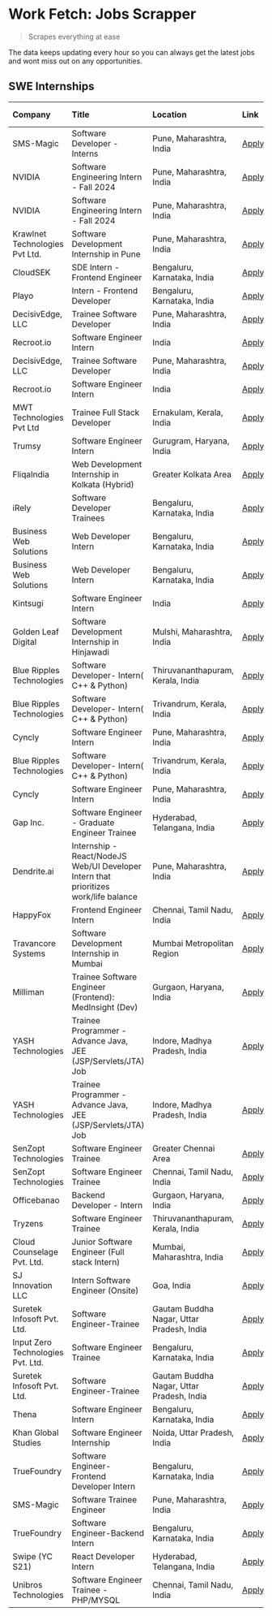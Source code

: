# Work Fetch: Jobs Scrapper
> Scrapes everything at ease

The data keeps updating every hour so you can always get the latest jobs and wont miss out on any opportunities.

## SWE Internships
<!--START_SECTION:workfetch-->
| Company                           | Title                                                                                | Location                                  | Link                                                                                                                                                                                                                                                                                                    | Date Posted   |
|:----------------------------------|:-------------------------------------------------------------------------------------|:------------------------------------------|:--------------------------------------------------------------------------------------------------------------------------------------------------------------------------------------------------------------------------------------------------------------------------------------------------------|:--------------|
| SMS-Magic                         | Software Developer -Interns                                                          | Pune, Maharashtra, India                  | [Apply](https://in.linkedin.com/jobs/view/software-developer-interns-at-sms-magic-3868627682?position=19&pageNum=0&refId=J%2FTNuAiB7ubQKpCAndQprQ%3D%3D&trackingId=0SA1ZE%2BtCPx82PPkV%2BOVXg%3D%3D&trk=public_jobs_jserp-result_search-card)                                                           | 2024-03-24    |
| NVIDIA                            | Software Engineering Intern - Fall 2024                                              | Pune, Maharashtra, India                  | [Apply](https://in.linkedin.com/jobs/view/software-engineering-intern-fall-2024-at-nvidia-3868585188?position=31&pageNum=0&refId=J%2FTNuAiB7ubQKpCAndQprQ%3D%3D&trackingId=szkSXKKcLmpBPeIjjOhmlw%3D%3D&trk=public_jobs_jserp-result_search-card)                                                       | 2024-03-23    |
| NVIDIA                            | Software Engineering Intern - Fall 2024                                              | Pune, Maharashtra, India                  | [Apply](https://in.linkedin.com/jobs/view/software-engineering-intern-fall-2024-at-nvidia-3868585188?position=6&pageNum=2&refId=yq9NxrXpUM3yUGE1MezwRg%3D%3D&trackingId=npaRaGzlew50jKjx0jSU7A%3D%3D&trk=public_jobs_jserp-result_search-card)                                                          | 2024-03-23    |
| Krawlnet Technologies Pvt Ltd.    | Software Development Internship in Pune                                              | Pune, Maharashtra, India                  | [Apply](https://in.linkedin.com/jobs/view/software-development-internship-in-pune-at-krawlnet-technologies-pvt-ltd-3868318801?position=6&pageNum=0&refId=J%2FTNuAiB7ubQKpCAndQprQ%3D%3D&trackingId=orjCuIiRqRHqCIAPJUFkUw%3D%3D&trk=public_jobs_jserp-result_search-card)                               | 2024-03-22    |
| CloudSEK                          | SDE Intern - Frontend Engineer                                                       | Bengaluru, Karnataka, India               | [Apply](https://in.linkedin.com/jobs/view/sde-intern-frontend-engineer-at-cloudsek-3866616176?position=14&pageNum=0&refId=J%2FTNuAiB7ubQKpCAndQprQ%3D%3D&trackingId=a4o84yyq%2BukBU7Cvrwtq%2Fw%3D%3D&trk=public_jobs_jserp-result_search-card)                                                          | 2024-03-22    |
| Playo                             | Intern - Frontend Developer                                                          | Bengaluru, Karnataka, India               | [Apply](https://in.linkedin.com/jobs/view/intern-frontend-developer-at-playo-3864131172?position=17&pageNum=0&refId=J%2FTNuAiB7ubQKpCAndQprQ%3D%3D&trackingId=lnwsDPUA%2BKTXPo5%2B4WdGag%3D%3D&trk=public_jobs_jserp-result_search-card)                                                                | 2024-03-22    |
| DecisivEdge, LLC                  | Trainee Software Developer                                                           | Pune, Maharashtra, India                  | [Apply](https://in.linkedin.com/jobs/view/trainee-software-developer-at-decisivedge-llc-3853425558?position=28&pageNum=0&refId=J%2FTNuAiB7ubQKpCAndQprQ%3D%3D&trackingId=IYCPrYxaWJ9Q3a068ZB6FQ%3D%3D&trk=public_jobs_jserp-result_search-card)                                                         | 2024-03-22    |
| Recroot.io                        | Software Engineer Intern                                                             | India                                     | [Apply](https://in.linkedin.com/jobs/view/software-engineer-intern-at-recroot-io-3865016461?position=30&pageNum=0&refId=J%2FTNuAiB7ubQKpCAndQprQ%3D%3D&trackingId=0rnaJbEPQDUVnvwYvYcnZA%3D%3D&trk=public_jobs_jserp-result_search-card)                                                                | 2024-03-22    |
| DecisivEdge, LLC                  | Trainee Software Developer                                                           | Pune, Maharashtra, India                  | [Apply](https://in.linkedin.com/jobs/view/trainee-software-developer-at-decisivedge-llc-3853425558?position=3&pageNum=2&refId=yq9NxrXpUM3yUGE1MezwRg%3D%3D&trackingId=faErNjNKfRQHFkvq%2Fz2hAg%3D%3D&trk=public_jobs_jserp-result_search-card)                                                          | 2024-03-22    |
| Recroot.io                        | Software Engineer Intern                                                             | India                                     | [Apply](https://in.linkedin.com/jobs/view/software-engineer-intern-at-recroot-io-3865016461?position=5&pageNum=2&refId=yq9NxrXpUM3yUGE1MezwRg%3D%3D&trackingId=W8LDRRCzMXbWzt82rKlALg%3D%3D&trk=public_jobs_jserp-result_search-card)                                                                   | 2024-03-22    |
| MWT Technologies Pvt Ltd          | Trainee Full Stack Developer                                                         | Ernakulam, Kerala, India                  | [Apply](https://in.linkedin.com/jobs/view/trainee-full-stack-developer-at-mwt-technologies-pvt-ltd-3863344037?position=13&pageNum=0&refId=J%2FTNuAiB7ubQKpCAndQprQ%3D%3D&trackingId=%2FOKY%2F5XplHAZSClhoGX0cA%3D%3D&trk=public_jobs_jserp-result_search-card)                                          | 2024-03-20    |
| Trumsy                            | Software Engineer Intern                                                             | Gurugram, Haryana, India                  | [Apply](https://in.linkedin.com/jobs/view/software-engineer-intern-at-trumsy-3864795201?position=56&pageNum=0&refId=J%2FTNuAiB7ubQKpCAndQprQ%3D%3D&trackingId=kMEwQ23EgCQIwdP6vFniIw%3D%3D&trk=public_jobs_jserp-result_search-card)                                                                    | 2024-03-20    |
| FliqaIndia                        | Web Development Internship in Kolkata (Hybrid)                                       | Greater Kolkata Area                      | [Apply](https://in.linkedin.com/jobs/view/web-development-internship-in-kolkata-hybrid-at-fliqaindia-3864372048?position=57&pageNum=0&refId=J%2FTNuAiB7ubQKpCAndQprQ%3D%3D&trackingId=ENysq1IXQKJvHicOz0UuAw%3D%3D&trk=public_jobs_jserp-result_search-card)                                            | 2024-03-19    |
| iRely                             | Software Developer Trainees                                                          | Bengaluru, Karnataka, India               | [Apply](https://in.linkedin.com/jobs/view/software-developer-trainees-at-irely-3860566039?position=4&pageNum=0&refId=J%2FTNuAiB7ubQKpCAndQprQ%3D%3D&trackingId=QGG4fGHYcELSgkaFUqsSDw%3D%3D&trk=public_jobs_jserp-result_search-card)                                                                   | 2024-03-18    |
| Business Web Solutions            | Web Developer Intern                                                                 | Bengaluru, Karnataka, India               | [Apply](https://in.linkedin.com/jobs/view/web-developer-intern-at-business-web-solutions-3860721170?position=27&pageNum=0&refId=J%2FTNuAiB7ubQKpCAndQprQ%3D%3D&trackingId=awJeVjMTOEC1%2BVqAHyf98g%3D%3D&trk=public_jobs_jserp-result_search-card)                                                      | 2024-03-17    |
| Business Web Solutions            | Web Developer Intern                                                                 | Bengaluru, Karnataka, India               | [Apply](https://in.linkedin.com/jobs/view/web-developer-intern-at-business-web-solutions-3860721170?position=2&pageNum=2&refId=yq9NxrXpUM3yUGE1MezwRg%3D%3D&trackingId=rsZGwMeFxc7ln0NX%2FiRbQg%3D%3D&trk=public_jobs_jserp-result_search-card)                                                         | 2024-03-17    |
| Kintsugi                          | Software Engineer Intern                                                             | India                                     | [Apply](https://in.linkedin.com/jobs/view/software-engineer-intern-at-kintsugi-3857074071?position=46&pageNum=0&refId=J%2FTNuAiB7ubQKpCAndQprQ%3D%3D&trackingId=8BsFxRRvDRx8IDWKB1tw7w%3D%3D&trk=public_jobs_jserp-result_search-card)                                                                  | 2024-03-16    |
| Golden Leaf Digital               | Software Development Internship in Hinjawadi                                         | Mulshi, Maharashtra, India                | [Apply](https://in.linkedin.com/jobs/view/software-development-internship-in-hinjawadi-at-golden-leaf-digital-3858085305?position=12&pageNum=0&refId=J%2FTNuAiB7ubQKpCAndQprQ%3D%3D&trackingId=rmuzGN3EfemSevdLKmHWow%3D%3D&trk=public_jobs_jserp-result_search-card)                                   | 2024-03-15    |
| Blue Ripples Technologies         | Software Developer- Intern( C++ & Python)                                            | Thiruvananthapuram, Kerala, India         | [Apply](https://in.linkedin.com/jobs/view/software-developer-intern-c%2B%2B-python-at-blue-ripples-technologies-3855594494?position=24&pageNum=0&refId=J%2FTNuAiB7ubQKpCAndQprQ%3D%3D&trackingId=6%2F%2BE%2Bxz06WIGRbuYQekJJg%3D%3D&trk=public_jobs_jserp-result_search-card)                           | 2024-03-14    |
| Blue Ripples Technologies         | Software Developer- Intern( C++  & Python)                                           | Trivandrum, Kerala, India                 | [Apply](https://in.linkedin.com/jobs/view/software-developer-intern-c%2B%2B-python-at-blue-ripples-technologies-3856150730?position=29&pageNum=0&refId=J%2FTNuAiB7ubQKpCAndQprQ%3D%3D&trackingId=1LodB58jOPEIKGolHmMjUw%3D%3D&trk=public_jobs_jserp-result_search-card)                                 | 2024-03-13    |
| Cyncly                            | Software Engineer Intern                                                             | Pune, Maharashtra, India                  | [Apply](https://in.linkedin.com/jobs/view/software-engineer-intern-at-cyncly-3853990178?position=35&pageNum=0&refId=J%2FTNuAiB7ubQKpCAndQprQ%3D%3D&trackingId=wUwbzlK7ze6xsC13rLocwQ%3D%3D&trk=public_jobs_jserp-result_search-card)                                                                    | 2024-03-13    |
| Blue Ripples Technologies         | Software Developer- Intern( C++  & Python)                                           | Trivandrum, Kerala, India                 | [Apply](https://in.linkedin.com/jobs/view/software-developer-intern-c%2B%2B-python-at-blue-ripples-technologies-3856150730?position=4&pageNum=2&refId=yq9NxrXpUM3yUGE1MezwRg%3D%3D&trackingId=3DRHVaBOgf43dd1InRyCYg%3D%3D&trk=public_jobs_jserp-result_search-card)                                    | 2024-03-13    |
| Cyncly                            | Software Engineer Intern                                                             | Pune, Maharashtra, India                  | [Apply](https://in.linkedin.com/jobs/view/software-engineer-intern-at-cyncly-3853990178?position=10&pageNum=2&refId=yq9NxrXpUM3yUGE1MezwRg%3D%3D&trackingId=L6aQxQq%2FzA2cAryrLo6zVg%3D%3D&trk=public_jobs_jserp-result_search-card)                                                                    | 2024-03-13    |
| Gap Inc.                          | Software Engineer - Graduate Engineer Trainee                                        | Hyderabad, Telangana, India               | [Apply](https://in.linkedin.com/jobs/view/software-engineer-graduate-engineer-trainee-at-gap-inc-3853818960?position=7&pageNum=0&refId=J%2FTNuAiB7ubQKpCAndQprQ%3D%3D&trackingId=XbYlAbMr1kqrnn4xUIRnaQ%3D%3D&trk=public_jobs_jserp-result_search-card)                                                 | 2024-03-12    |
| Dendrite.ai                       | Internship - React/NodeJS Web/UI Developer Intern that prioritizes work/life balance | Pune, Maharashtra, India                  | [Apply](https://in.linkedin.com/jobs/view/internship-react-nodejs-web-ui-developer-intern-that-prioritizes-work-life-balance-at-dendrite-ai-3853583200?position=42&pageNum=0&refId=J%2FTNuAiB7ubQKpCAndQprQ%3D%3D&trackingId=h5bETuYVHvMLy5y%2B6BmU%2Fg%3D%3D&trk=public_jobs_jserp-result_search-card) | 2024-03-12    |
| HappyFox                          | Frontend Engineer Intern                                                             | Chennai, Tamil Nadu, India                | [Apply](https://in.linkedin.com/jobs/view/frontend-engineer-intern-at-happyfox-3848357951?position=49&pageNum=0&refId=J%2FTNuAiB7ubQKpCAndQprQ%3D%3D&trackingId=1zafbJtsI9zhxxNV0dMQCQ%3D%3D&trk=public_jobs_jserp-result_search-card)                                                                  | 2024-03-07    |
| Travancore Systems                | Software Development Internship in Mumbai                                            | Mumbai Metropolitan Region                | [Apply](https://in.linkedin.com/jobs/view/software-development-internship-in-mumbai-at-travancore-systems-3847706952?position=47&pageNum=0&refId=J%2FTNuAiB7ubQKpCAndQprQ%3D%3D&trackingId=%2BRm%2BYk5vQoUu9pwB3CnDUw%3D%3D&trk=public_jobs_jserp-result_search-card)                                   | 2024-03-05    |
| Milliman                          | Trainee Software Engineer (Frontend): MedInsight (Dev)                               | Gurgaon, Haryana, India                   | [Apply](https://in.linkedin.com/jobs/view/trainee-software-engineer-frontend-medinsight-dev-at-milliman-3792874280?position=9&pageNum=0&refId=J%2FTNuAiB7ubQKpCAndQprQ%3D%3D&trackingId=xjqTwbtUA6Y9qbogR2juPA%3D%3D&trk=public_jobs_jserp-result_search-card)                                          | 2024-03-01    |
| YASH Technologies                 | Trainee Programmer - Advance Java, JEE (JSP/Servlets/JTA) Job                        | Indore, Madhya Pradesh, India             | [Apply](https://in.linkedin.com/jobs/view/trainee-programmer-advance-java-jee-jsp-servlets-jta-job-at-yash-technologies-3811759183?position=26&pageNum=0&refId=J%2FTNuAiB7ubQKpCAndQprQ%3D%3D&trackingId=oXqJFZitkcbtHBz5QVBwvw%3D%3D&trk=public_jobs_jserp-result_search-card)                         | 2024-02-13    |
| YASH Technologies                 | Trainee Programmer - Advance Java, JEE (JSP/Servlets/JTA) Job                        | Indore, Madhya Pradesh, India             | [Apply](https://in.linkedin.com/jobs/view/trainee-programmer-advance-java-jee-jsp-servlets-jta-job-at-yash-technologies-3811759183?position=1&pageNum=2&refId=yq9NxrXpUM3yUGE1MezwRg%3D%3D&trackingId=pIXnY7l6gjLqJBeUpSptug%3D%3D&trk=public_jobs_jserp-result_search-card)                            | 2024-02-13    |
| SenZopt Technologies              | Software Engineer Trainee                                                            | Greater Chennai Area                      | [Apply](https://in.linkedin.com/jobs/view/software-engineer-trainee-at-senzopt-technologies-3827688781?position=41&pageNum=0&refId=J%2FTNuAiB7ubQKpCAndQprQ%3D%3D&trackingId=6e7pHmFU0cMX2WUN5GG0%2FA%3D%3D&trk=public_jobs_jserp-result_search-card)                                                   | 2024-02-12    |
| SenZopt Technologies              | Software Engineer Trainee                                                            | Chennai, Tamil Nadu, India                | [Apply](https://in.linkedin.com/jobs/view/software-engineer-trainee-at-senzopt-technologies-3827686880?position=55&pageNum=0&refId=J%2FTNuAiB7ubQKpCAndQprQ%3D%3D&trackingId=SK%2FPGDm17UchArd9hhLEZA%3D%3D&trk=public_jobs_jserp-result_search-card)                                                   | 2024-02-12    |
| Officebanao                       | Backend Developer - Intern                                                           | Gurgaon, Haryana, India                   | [Apply](https://in.linkedin.com/jobs/view/backend-developer-intern-at-officebanao-3814263731?position=37&pageNum=0&refId=J%2FTNuAiB7ubQKpCAndQprQ%3D%3D&trackingId=kUBRopjOKf%2F1JIhFiejnlg%3D%3D&trk=public_jobs_jserp-result_search-card)                                                             | 2024-01-31    |
| Tryzens                           | Software Engineer Trainee                                                            | Thiruvananthapuram, Kerala, India         | [Apply](https://in.linkedin.com/jobs/view/software-engineer-trainee-at-tryzens-3809363491?position=44&pageNum=0&refId=J%2FTNuAiB7ubQKpCAndQprQ%3D%3D&trackingId=WmXvS93BmMoyc4qsy2C%2B9w%3D%3D&trk=public_jobs_jserp-result_search-card)                                                                | 2024-01-18    |
| Cloud Counselage Pvt. Ltd.        | Junior Software Engineer (Full stack Intern)                                         | Mumbai, Maharashtra, India                | [Apply](https://in.linkedin.com/jobs/view/junior-software-engineer-full-stack-intern-at-cloud-counselage-pvt-ltd-3803132814?position=36&pageNum=0&refId=J%2FTNuAiB7ubQKpCAndQprQ%3D%3D&trackingId=9WYiRfs6Dt0LdmmDKEXviQ%3D%3D&trk=public_jobs_jserp-result_search-card)                                | 2024-01-11    |
| SJ Innovation LLC                 | Intern Software Engineer (Onsite)                                                    | Goa, India                                | [Apply](https://in.linkedin.com/jobs/view/intern-software-engineer-onsite-at-sj-innovation-llc-3799959011?position=51&pageNum=0&refId=J%2FTNuAiB7ubQKpCAndQprQ%3D%3D&trackingId=Pa5N2RMevZ8PUUr4k5qHSQ%3D%3D&trk=public_jobs_jserp-result_search-card)                                                  | 2024-01-11    |
| Suretek Infosoft Pvt. Ltd.        | Software Engineer-Trainee                                                            | Gautam Buddha Nagar, Uttar Pradesh, India | [Apply](https://in.linkedin.com/jobs/view/software-engineer-trainee-at-suretek-infosoft-pvt-ltd-3800934643?position=32&pageNum=0&refId=J%2FTNuAiB7ubQKpCAndQprQ%3D%3D&trackingId=9uYizsQx7vunMYIQWBwa%2Bw%3D%3D&trk=public_jobs_jserp-result_search-card)                                               | 2024-01-09    |
| Input Zero Technologies Pvt. Ltd. | Software Engineer Trainee                                                            | Bengaluru, Karnataka, India               | [Apply](https://in.linkedin.com/jobs/view/software-engineer-trainee-at-input-zero-technologies-pvt-ltd-3800927643?position=39&pageNum=0&refId=J%2FTNuAiB7ubQKpCAndQprQ%3D%3D&trackingId=yM5647plQZIKz2jdKZwcvQ%3D%3D&trk=public_jobs_jserp-result_search-card)                                          | 2024-01-09    |
| Suretek Infosoft Pvt. Ltd.        | Software Engineer-Trainee                                                            | Gautam Buddha Nagar, Uttar Pradesh, India | [Apply](https://in.linkedin.com/jobs/view/software-engineer-trainee-at-suretek-infosoft-pvt-ltd-3800934643?position=7&pageNum=2&refId=yq9NxrXpUM3yUGE1MezwRg%3D%3D&trackingId=9s1Rv2VDRTHDdNjsv%2F304g%3D%3D&trk=public_jobs_jserp-result_search-card)                                                  | 2024-01-09    |
| Thena                             | Software Engineer Intern                                                             | Bengaluru, Karnataka, India               | [Apply](https://in.linkedin.com/jobs/view/software-engineer-intern-at-thena-3778731751?position=21&pageNum=0&refId=J%2FTNuAiB7ubQKpCAndQprQ%3D%3D&trackingId=ka1%2BpbUdEIU4zvlKUKki9Q%3D%3D&trk=public_jobs_jserp-result_search-card)                                                                   | 2023-12-05    |
| Khan Global Studies               | Software Engineer Internship                                                         | Noida, Uttar Pradesh, India               | [Apply](https://in.linkedin.com/jobs/view/software-engineer-internship-at-khan-global-studies-3766942197?position=60&pageNum=0&refId=J%2FTNuAiB7ubQKpCAndQprQ%3D%3D&trackingId=Yq%2FgZbczapCy1utg1mWbTg%3D%3D&trk=public_jobs_jserp-result_search-card)                                                 | 2023-11-27    |
| TrueFoundry                       | Software Engineer- Frontend Developer Intern                                         | Bengaluru, Karnataka, India               | [Apply](https://in.linkedin.com/jobs/view/software-engineer-frontend-developer-intern-at-truefoundry-3790095058?position=20&pageNum=0&refId=J%2FTNuAiB7ubQKpCAndQprQ%3D%3D&trackingId=8bCJUF8C9RFkkySamc27QA%3D%3D&trk=public_jobs_jserp-result_search-card)                                            | 2023-11-24    |
| SMS-Magic                         | Software Trainee Engineer                                                            | Pune, Maharashtra, India                  | [Apply](https://in.linkedin.com/jobs/view/software-trainee-engineer-at-sms-magic-3761409781?position=38&pageNum=0&refId=J%2FTNuAiB7ubQKpCAndQprQ%3D%3D&trackingId=cbF4bdow3b2LYbPNnI4ipg%3D%3D&trk=public_jobs_jserp-result_search-card)                                                                | 2023-11-16    |
| TrueFoundry                       | Software Engineer-Backend Intern                                                     | Bengaluru, Karnataka, India               | [Apply](https://in.linkedin.com/jobs/view/software-engineer-backend-intern-at-truefoundry-3779508170?position=40&pageNum=0&refId=J%2FTNuAiB7ubQKpCAndQprQ%3D%3D&trackingId=QFTs7hHYHb5j1LJCF9n7Yg%3D%3D&trk=public_jobs_jserp-result_search-card)                                                       | 2023-11-10    |
| Swipe (YC S21)                    | React Developer Intern                                                               | Hyderabad, Telangana, India               | [Apply](https://in.linkedin.com/jobs/view/react-developer-intern-at-swipe-yc-s21-3737600089?position=23&pageNum=0&refId=J%2FTNuAiB7ubQKpCAndQprQ%3D%3D&trackingId=nCRCvU1oBFYQVBNj0GT9QA%3D%3D&trk=public_jobs_jserp-result_search-card)                                                                | 2023-10-13    |
| Unibros Technologies              | Software Engineer Trainee - PHP/MYSQL                                                | Chennai, Tamil Nadu, India                | [Apply](https://in.linkedin.com/jobs/view/software-engineer-trainee-php-mysql-at-unibros-technologies-3656599241?position=45&pageNum=0&refId=J%2FTNuAiB7ubQKpCAndQprQ%3D%3D&trackingId=QAWe6oSUR9KH1wzxRSYXMQ%3D%3D&trk=public_jobs_jserp-result_search-card)                                           | 2023-06-12    |
<!--END_SECTION:workfetch-->
